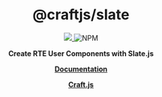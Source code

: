 <div align="center" style={{d}}>
<h1>@craftjs/slate</h1>
<a href="https://www.npmjs.com/package/@craftjs/slate">
  <img src="https://img.shields.io/npm/v/@craftjs/slate?color=%232680eb&label=NPM&logo=npm&logoColor=%232680eb&style=for-the-badge">
</a><img alt="NPM" src="https://img.shields.io/npm/l/@craftjs/slate?color=%23000&style=for-the-badge">
</div>

<p align="center">
  <strong>Create RTE User Components with Slate.js</strong>
</p>
<p align="center">
  <strong>
    <a href="https://prevwong.github.io/craft.js/r/docs/additional/slate">Documentation</a>
  </strong>
</p>

<p align="center">
  <strong>
    <a href="https://prevwong.github.io/craft.js/">Craft.js</a>
  </strong>
</p>